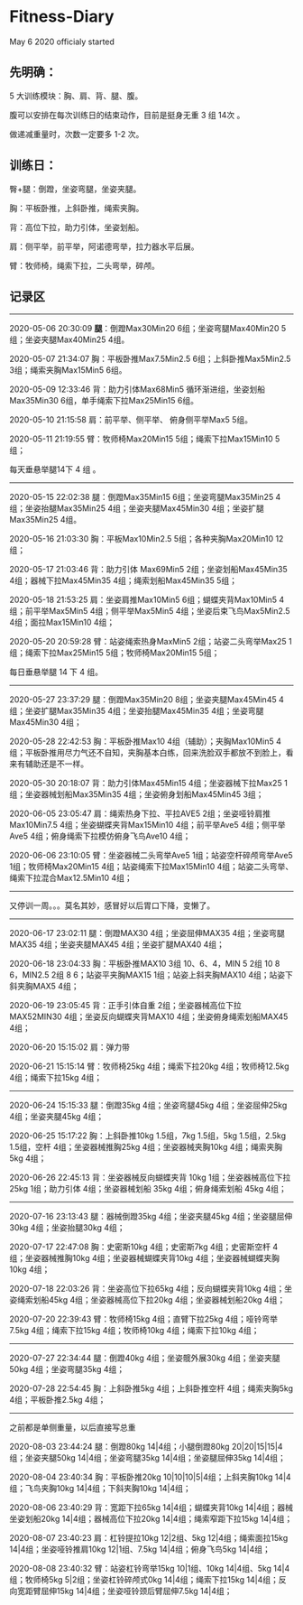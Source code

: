 # Fitness-Diary

 May 6 2020 officialy started

## 先明确：

5 大训练模块：胸、肩、背、腿、腹。

腹可以安排在每次训练日的结束动作，目前是挺身无重 3 组 14次 。

做递减重量时，次数一定要多 1-2 次。

## 训练日：

臀+腿：倒蹬，坐姿弯腿，坐姿夹腿。

胸：平板卧推，上斜卧推，绳索夹胸。

背：高位下拉，助力引体，坐姿划船。

肩：侧平举，前平举，阿诺德弯举，拉力器水平后展。

臂：牧师椅，绳索下拉，二头弯举，碎颅。

## 记录区

------

2020-05-06 20:30:09 **腿**：倒蹬Max30Min20 6组；坐姿弯腿Max40Min20 5组；坐姿夹腿Max40Min25 4组。

2020-05-07 21:34:07 胸：平板卧推Max7.5Min2.5 6组；上斜卧推Max5Min2.5 3组；绳索夹胸Max15Min5 6组。

2020-05-09 12:33:46 背：助力引体Max68Min5 循环渐进组，坐姿划船Max35Min30 6组，单手绳索下拉Max25Min15 6组。

2020-05-10 21:15:58 肩：前平举、侧平举、 俯身侧平举Max5 5组。

2020-05-11 21:19:55 臂：牧师椅Max20Min15 5组；绳索下拉Max15Min10 5组；

每天垂悬举腿14下 4 组 。

------

2020-05-15 22:02:38 腿：倒蹬Max35Min15 6组；坐姿弯腿Max35Min25 4组；坐姿抬腿Max35Min25 4组；坐姿夹腿Max45Min30 4组；坐姿扩腿Max35Min25 4组。

2020-05-16 21:03:30 胸：平板Max10Min2.5 5组；各种夹胸Max20Min10 12组； 

2020-05-17 21:03:46 背：助力引体 Max69Min5 2组；坐姿划船Max45Min35 4组；器械下拉Max45Min35 4组；绳索划船Max45Min35 5组；

2020-05-18 21:53:25 肩：坐姿肩推Max10Min5 6组；蝴蝶夹背Max10Min5 4组；前平举Max5Min5 4组；侧平举Max5Min5 4组；坐姿后束飞鸟Max5Min2.5 4组；面拉Max15Min10 4组；

2020-05-20 20:59:28 臂：站姿绳索热身MaxMin5 2组；站姿二头弯举Max25 1组；绳索下拉Max25Min15 5组；牧师椅Max20Min15 5组；

每日垂悬举腿 14 下 4 组。

------

2020-05-27 23:37:29 腿：倒蹬Max35Min20 8组；坐姿夹腿Max45Min45 4组；坐姿扩腿Max35Min35 4组；坐姿抬腿Max45Min35 4组；坐姿弯腿Max45Min30 4组；

2020-05-28 22:42:53 胸：平板卧推Max10 4组（辅助）；夹胸Max10Min5 4组；平板卧推用尽力气还不自知，夹胸基本白练，回来洗脸双手都放不到脸上，看来有辅助还是不一样。

2020-05-30 20:18:07 背：助力引体Max45Min15 4组；坐姿器械下拉Max25 1组；坐姿器械划船Max35Min35 4组；坐姿俯身划船Max45Min45 3组；

2020-06-05 23:05:47 肩：绳索热身下拉、平拉AVE5 2组；坐姿哑铃肩推Max10Min7.5 4组；坐姿蝴蝶夹背Max15Min10 4组；前平举Ave5 4组；侧平举Ave5 4组；俯身绳索下拉模仿俯身飞鸟Ave10 4组；

2020-06-06 23:10:05 臂：坐姿器械二头弯举Ave5 1组；站姿空杆碎颅弯举Ave5 1组；牧师椅Max20Min15 4组；站姿绳索下拉Max15Min10 4组；站姿二头弯举、绳索下拉混合Max12.5Min10 4组；

------

又停训一周。。。莫名其妙，感冒好以后胃口下降，变懒了。

------

2020-06-17 23:02:11 腿：倒蹬MAX30 4组；坐姿屈伸MAX35 4组；坐姿弯腿MAX35 4组；坐姿夹腿MAX45 4组；坐姿扩腿MAX40 4组；

2020-06-18 23:04:33 胸：平板卧推MAX10 3组 10、6、4，MIN 5 2组 10 8 6，MIN2.5 2组 8 6；站姿平夹胸MAX15 1组；站姿上斜夹胸MAX10 4组；站姿下斜夹胸MAX5 4组；

2020-06-19 23:05:45 背：正手引体自重 2组；坐姿器械高位下拉MAX52MIN30 4组；坐姿反向蝴蝶夹背MAX10 4组；坐姿俯身绳索划船MAX45 4组；

2020-06-20 15:15:02 肩：弹力带

2020-06-21 15:15:14 臂：牧师椅25kg 4组；绳索下拉20kg 4组；牧师椅12.5kg 4组；绳索下拉15kg 4组；

------

2020-06-24 15:15:33 腿：倒蹬35kg 4组；坐姿弯腿45kg 4组；坐姿屈伸25kg 4组；坐姿夹腿45kg 4组；

2020-06-25 15:17:22 胸：上斜卧推10kg 1.5组，7kg 1.5组，5kg 1.5组，2.5kg 1.5组，空杆 4组；坐姿器械推胸25kg 4组；坐姿器械夹胸10kg 4组；绳索夹胸5kg 4组；

2020-06-26 22:45:13 背：坐姿器械反向蝴蝶夹背 10kg 1组；坐姿器械高位下拉 25kg 1组；助力引体 4组；坐姿器械划船 35kg 4组；俯身绳索划船 45kg 4组；

------

2020-07-16 23:13:43 腿：器械倒蹬35kg 4组；坐姿夹腿45kg 4组；坐姿腿屈伸30kg 4组；坐姿抬腿30kg 4组；

2020-07-17 22:47:08 胸：史密斯10kg 4组；史密斯7kg 4组；史密斯空杆 4组；坐姿器械推胸10kg 4组；坐姿器械蝴蝶夹背10kg 4组；坐姿器械蝴蝶夹胸10kg 4组；

2020-07-18 22:03:26 背：坐姿高位下拉65kg 4组；反向蝴蝶夹背10kg 4组；坐姿绳索划船45kg 4组；坐姿器械高位下拉20kg 4组；坐姿器械划船20kg 4组；

2020-07-20 22:39:43  臂：牧师椅15kg 4组；直臂下拉25kg 4组；哑铃弯举7.5kg 4组；绳索下拉15kg 4组；牧师椅10kg 4组；绳索下拉10kg 4组；

------

2020-07-27 22:34:44 腿：倒蹬40kg 4组；坐姿髋外展30kg 4组；坐姿夹腿50kg 4组；坐姿弯腿35kg 4组；

2020-07-28 22:54:45 胸：上斜卧推5kg 4组；上斜卧推空杆 4组；绳索夹胸5kg 4组；平板卧推2.5kg 4组；

------

之前都是单侧重量，以后直接写总重

2020-08-03 23:44:24 腿：倒蹬80kg 14|4组；小腿倒蹬80kg 20|20|15|15|4组；坐姿夹腿50kg 14|4组；坐姿弯腿35kg 14|4组；坐姿腿屈伸35kg 14|4组；

2020-08-04 23:40:34 胸：平板卧推20kg 10|10|10|5|4组；上斜夹胸10kg 14|4组；飞鸟夹胸10kg 14|4组；下斜夹胸10kg 14|4组；

2020-08-06 23:40:29 背：宽距下拉65kg 14|4组；蝴蝶夹背10kg 14|4组；器械坐姿划船20kg 14|4组；器械高位下拉20kg 14|4组；绳索窄距下拉15kg 14|4组；

2020-08-07 23:40:23 肩：杠铃提拉10kg 12|2组、5kg 12|4组；绳索面拉15kg 14|4组；坐姿哑铃推肩10kg 12|1组、7.5kg 14|4组；俯身飞鸟5kg 14|4组；

2020-08-08 23:40:32 臂：站姿杠铃弯举15kg 10|1组、10kg 14|4组、5kg 14|4组；牧师椅5kg 5|2组；坐姿杠铃碎颅式0kg 14|4组；绳索下拉15kg 14|4组；反向宽距臂屈伸15kg 14|4组；坐姿哑铃颈后臂屈伸7.5kg 14|4组；